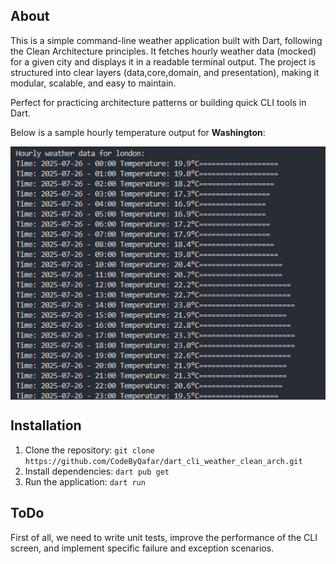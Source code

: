 ## About

This is a simple command-line weather application built with Dart, following the Clean Architecture principles. It fetches hourly weather data (mocked) for a given city and displays it in a readable terminal output. The project is structured into clear layers (data,core,domain, and presentation), making it modular, scalable, and easy to maintain.

Perfect for practicing architecture patterns or building quick CLI tools in Dart.

Below is a sample hourly temperature output for **Washington**:

<div style="display: flex; ">

<img src="screenshots/terminal_screenshot.png"  style="margin-right: 5px;">

</div>

## Installation

1.  Clone the repository: `git clone https://github.com/CodeByQafar/dart_cli_weather_clean_arch.git`
2.  Install dependencies: `dart pub get`
3.  Run the application: `dart run`


## ToDo

First of all, we need to write unit tests, improve the performance of the CLI screen, and implement specific failure and exception scenarios.
